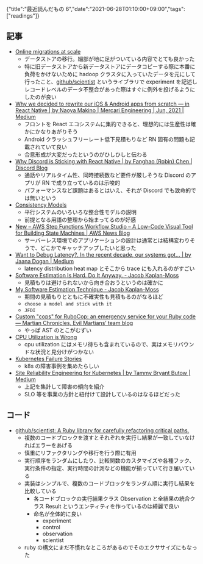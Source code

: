 {"title":"最近読んだもの 6","date":"2021-06-28T01:10:00+09:00","tags":["readings"]}

## 記事

- [Online migrations at scale](https://stripe.com/blog/online-migrations)
    - データストアの移行。細部が地に足がついている内容でとても良かった
    - 特に旧データストアから新データストアにデータコピーする際に本番に負荷をかけないために hadoop クラスタに入っていたデータを元にして行ったこと、[github/scientist](https://github.com/github/scientist) というライブラリで experiment を記述しレコードレベルのデータ不整合があった際はすぐに例外を投げるようにしたのが良い
- [Why we decided to rewrite our iOS & Android apps from scratch — in React Native \| by Naoya Makino \| Mercari Engineering \| Jun, 2021 \| Medium](https://medium.com/mercari-engineering/why-we-decided-to-rewrite-our-ios-android-apps-from-scratch-in-react-native-9f1737558299)
    - フロントを React エコシステムに集約できると、理想的には生産性は確かにかなりあがりそう
    - Android クラッシュフリーレート低下見積もりなど RN 固有の問題も記載されていて良い
    - 合意形成が大変だったというのがひしひしと伝わる
- [Why Discord is Sticking with React Native \| by Fanghao \(Robin\) Chen \| Discord Blog](https://blog.discord.com/why-discord-is-sticking-with-react-native-ccc34be0d427)
    - 通話やリアルタイム性、同時接続数など要件が厳しそうな Discord のアプリが RN で成り立っているのは示唆的
    - パフォーマンスなど課題はあるとはいえ、それが Discord でも致命的では無いという
- [Consistency Models](https://jepsen.io/consistency)
    - 平行システムのいろいろな整合性モデルの説明
    - 前提となる用語の整理から始まってるのが好感
- [New – AWS Step Functions Workflow Studio – A Low\-Code Visual Tool for Building State Machines \| AWS News Blog](https://aws.amazon.com/blogs/aws/new-aws-step-functions-workflow-studio-a-low-code-visual-tool-for-building-state-machines/)
    - サーバーレス環境でのアプリケーションの設計は通常とは結構変わりそうで、どこかでキャッチアップしたいと思った
- [Want to Debug Latency?\. In the recent decade, our systems got… \| by Jaana Dogan \| Medium](https://rakyll.medium.com/want-to-debug-latency-7aa48ecbe8f7)
    - latency distribution heat map  とそこから trace にも入れるのがすごい
- [Software Estimation Is Hard\. Do It Anyway\. \- Jacob Kaplan\-Moss](https://jacobian.org/2021/may/20/estimation/)
    - 見積もりは避けられないから向き合おうというのは確かに
- [My Software Estimation Technique \- Jacob Kaplan\-Moss](https://jacobian.org/2021/may/25/my-estimation-technique/)
    - 期間の見積もりとともに不確実性も見積もるのがなるほど
    - `choose a model and stick with it`
    - `JFDI`
- [Custom "cops" for RuboCop: an emergency service for your Ruby code — Martian Chronicles, Evil Martians’ team blog](https://evilmartians.com/chronicles/custom-cops-for-rubocop-an-emergency-service-for-your-codebase)
    - やっぱ AST のとこがむずい
- [CPU Utilization is Wrong](http://www.brendangregg.com/blog/2017-05-09/cpu-utilization-is-wrong.html)
    - cpu utilization にはメモリ待ちも含まれているので、実はメモリバウンドな状況と見分けがつかない
- [Kubernetes Failure Stories](https://k8s.af/)
    - k8s の障害事例を集めたらしい
- [Site Reliability Engineering for Kubernetes \| by Tammy Bryant Butow \| Medium](https://tammybutow.medium.com/site-reliability-engineering-for-kubernetes-b52877c70fb7)
    - 上記を集計して障害の傾向を紹介
    - SLO 等を事業の方針と紐付けて設計しているのはなるほどだった

## コード

- [github/scientist: A Ruby library for carefully refactoring critical paths\.](https://github.com/github/scientist)
    - 複数のコードブロックを渡すとそれぞれを実行し結果が一致していなければエラーをあげる
    - 慎重にリファクタリングや移行を行う際に有用
    - 実行順序をランダムにしたり、比較関数のカスタマイズや各種フック、実行条件の指定、実行時間の計測などの機能が揃っていて行き届いている
    - 実装はシンプルで、複数のコードブロックをランダム順に実行し結果を比較している
        - 各コードブロックの実行結果クラス Observation と全結果の統合クラス Result というエンティティを作っているのは綺麗で良い
        - 命名が全体的に良い
            - experiment
            - control
            - observation
            - scientist
    - ruby の構文にまだ不慣れなところがあるのでそのエクササイズにもなった
